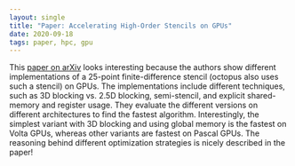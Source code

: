 ```yaml
---
layout: single
title: "Paper: Accelerating High-Order Stencils on GPUs"
date: 2020-09-18
tags: paper, hpc, gpu
---
```


This [paper on arXiv](https://arxiv.org/abs/2009.04619) looks interesting
because the authors show different implementations of a 25-point
finite-difference stencil (octopus also uses such a stencil) on GPUs. The
implementations include different techniques, such as 3D blocking vs. 2.5D
blocking, semi-stencil, and explicit shared-memory and register usage. They
evaluate the different versions on different architectures to find the fastest
algorithm. Interestingly, the simplest variant with 3D blocking and using global
memory is the fastest on Volta GPUs, whereas other variants are fastest on
Pascal GPUs. The reasoning behind different optimization strategies is nicely
described in the paper!
